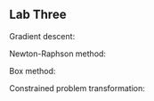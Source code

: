 ## Lab Three

Gradient descent:
  

Newton-Raphson method:

  
Box method:

  
Constrained problem transformation:
  
